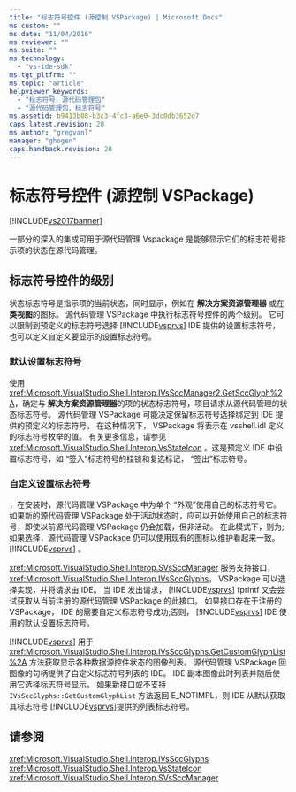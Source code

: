 ```yaml
---
title: "标志符号控件 (源控制 VSPackage) | Microsoft Docs"
ms.custom: ""
ms.date: "11/04/2016"
ms.reviewer: ""
ms.suite: ""
ms.technology: 
  - "vs-ide-sdk"
ms.tgt_pltfrm: ""
ms.topic: "article"
helpviewer_keywords: 
  - "标志符号，源代码管理包"
  - "源代码管理包，标志符号"
ms.assetid: b9413b08-b3c3-4fc3-a6e0-3dc0db3652d7
caps.latest.revision: 20
ms.author: "gregvanl"
manager: "ghogen"
caps.handback.revision: 20
---
```

# 标志符号控件 (源控制 VSPackage)
[!INCLUDE[vs2017banner](../../code-quality/includes/vs2017banner.md)]

一部分的深入的集成可用于源代码管理 Vspackage 是能够显示它们的标志符号指示项的状态在源代码管理。  
  
## 标志符号控件的级别  
 状态标志符号是指示项的当前状态，同时显示，例如在 **解决方案资源管理器** 或在 **类视图**的图标。  源代码管理 VSPackage 中执行标志符号控件的两个级别。  它可以限制到预定义的标志符号选择 [!INCLUDE[vsprvs](../../code-quality/includes/vsprvs_md.md)] IDE 提供的设置标志符号，也可以定义自定义要显示的设置标志符号。  
  
### 默认设置标志符号  
 使用 <xref:Microsoft.VisualStudio.Shell.Interop.IVsSccManager2.GetSccGlyph%2A>，确定与 **解决方案资源管理器**的项的状态标志符号，项目请求从源代码管理的状态标志符号。  源代码管理 VSPackage 可能决定保留标志符号选择绑定到 IDE 提供的预定义的标志符号。  在这种情况下， VSPackage 将表示在 vsshell.idl 定义的标志符号枚举的值。  有关更多信息，请参见 <xref:Microsoft.VisualStudio.Shell.Interop.VsStateIcon> 。这是预定义 IDE 中设置标志符号，如 “签入”标志符号的挂锁和复选标记， “签出”标志符号。  
  
### 自定义设置标志符号  
 ，在安装时，源代码管理 VSPackage 中为单个 “外观”使用自己的标志符号它。  如果新的源代码管理 VSPackage 处于活动状态时，应可以开始使用自己的标志符号，即使以前源代码管理 VSPackage 仍会加载，但非活动。  在此模式下，则为; 如果选择，源代码管理 VSPackage 仍可以使用现有的图标以维护看起来一致。 [!INCLUDE[vsprvs](../../code-quality/includes/vsprvs_md.md)] 。  
  
 <xref:Microsoft.VisualStudio.Shell.Interop.SVsSccManager> 服务支持接口， <xref:Microsoft.VisualStudio.Shell.Interop.IVsSccGlyphs>， VSPackage 可以选择实现，并将请求由 IDE。  当 IDE 发出请求， [!INCLUDE[vsprvs](../../code-quality/includes/vsprvs_md.md)] fprintf 又会尝试获取从当前注册的源代码管理 VSPackage 的此接口。  如果接口存在于注册的 VSPackage， IDE 的需要自定义标志符号成功;否则， [!INCLUDE[vsprvs](../../code-quality/includes/vsprvs_md.md)] IDE 使用的默认设置标志符号。  
  
 [!INCLUDE[vsprvs](../../code-quality/includes/vsprvs_md.md)] 用于 <xref:Microsoft.VisualStudio.Shell.Interop.IVsSccGlyphs.GetCustomGlyphList%2A> 方法获取显示各种数据源控件状态的图像列表。  源代码管理 VSPackage 回图像的句柄提供了自定义标志符号列表的 IDE。  IDE 副本图像此时列表并随后使用它选择标志符号显示。  如果新接口或不支持 `IVsSccGlyphs::GetCustomGlyphList` 方法返回 E\_NOTIMPL，则 IDE 从默认获取其标志符号 [!INCLUDE[vsprvs](../../code-quality/includes/vsprvs_md.md)]提供的列表标志符号。  
  
## 请参阅  
 <xref:Microsoft.VisualStudio.Shell.Interop.IVsSccGlyphs>   
 <xref:Microsoft.VisualStudio.Shell.Interop.VsStateIcon>   
 <xref:Microsoft.VisualStudio.Shell.Interop.SVsSccManager>